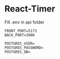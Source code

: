 # React-Timer

Fill .env in api folder

```
FRONT_PORT=5173
BACK_PORT=3000

POSTGRES_USER=
POSTGRES_PASSWORD=
POSTGRES_DB=
```
